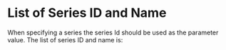 
List of Series ID and Name
==========================

When specifying a series the series Id should be used as the parameter value.  The list of series ID and name is:

<div id="series"></div>

<script src="https://code.jquery.com/jquery-3.2.1.min.js"></script>
<script src="../js/script.js"></script>
<script>

$.get("https://6aq0l8l806.execute-api.ap-southeast-2.amazonaws.com/prod/v1.0/10.25845/5c09bf93f315d/series")
.done(populateSeries);

</script>
